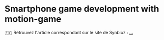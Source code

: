 # Smartphone game development with motion-game

:fr: Retrouvez l'article correspondant sur le site de Synbioz : [...](http://www.synbioz.com/blog/...)
